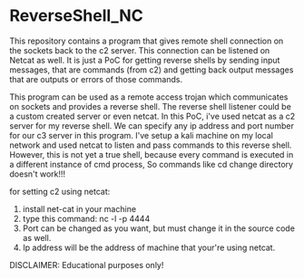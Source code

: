 # ReverseShell_NC
This repository contains a program that gives remote shell connection on the sockets back to the c2 server. This connection can be listened on Netcat as well. It is just a PoC for getting reverse shells by sending input messages, that are commands (from c2) and getting back output messages that are outputs or errors of those commands.

This program can be used as a remote access trojan which communicates on sockets and provides a reverse shell. The reverse shell listener could be a custom created server or even netcat. In this PoC, i've used netcat as a c2 server for my reverse shell. We can specify any ip address and port number for our c3 server in this program. I've setup a kali machine on my local network and used netcat to listen and pass commands to this reverse shell. However, this is not yet a true shell, because every command is executed in a different instance of cmd process, So commands like cd change directory doesn't work!!!

for setting c2 using netcat:
1) install net-cat in your machine
2) type this command: nc -l -p 4444
3) Port can be changed as you want, but must change it in the source code as well.
4) Ip address will be the address of machine that your're using netcat.

DISCLAIMER: Educational purposes only!
